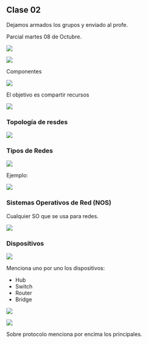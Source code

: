 ## Clase 02

Dejamos armados los grupos y enviado al profe.

Parcial martes 08 de Octubre.

![](./311-assets/ppt-1-redes.png)

![](./311-assets/ppt-2-redes.png)

Componentes

![](./311-assets/ppt-3-redes.png)

El objetivo es compartir recursos

![](./311-assets/ppt-4-redes.png)

### Topología de resdes

![](./311-assets/ppt-5-redes.png)

### Tipos de Redes

![](./311-assets/ppt-6-redes.png)

Ejemplo:

![](./311-assets/ppt-7-redes.png)

### Sistemas Operativos de Red (NOS)

Cualquier SO que se usa para redes.

![](./311-assets/ppt-8-redes.png)

### Dispositivos

![](./311-assets/ppt-9-redes.png)

Menciona uno por uno los dispositivos:

- Hub
- Switch
- Router
- Bridge

![](./311-assets/ppt-10-redes.png)

![](./311-assets/ppt-11-redes.png)

Sobre protocolo menciona por encima los principales.
